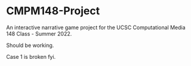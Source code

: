# CMPM148-Project
An interactive narrative game project for the UCSC Computational Media 148 Class - Summer 2022. 

Should be working.

Case 1 is broken fyi.
